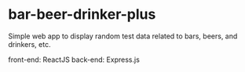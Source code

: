 # bar-beer-drinker-plus

Simple web app to display random test data related to bars, beers, and drinkers, etc.

front-end: ReactJS
back-end: Express.js

